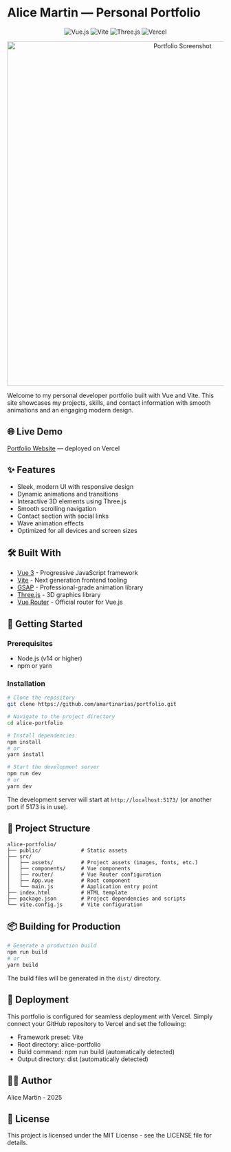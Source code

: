 # Alice Martin — Personal Portfolio

<div align="center">
  <img src="https://img.shields.io/badge/Vue.js-35495E?style=for-the-badge&logo=vue.js&logoColor=4FC08D" alt="Vue.js"/>
  <img src="https://img.shields.io/badge/Vite-646CFF?style=for-the-badge&logo=vite&logoColor=white" alt="Vite"/>
  <img src="https://img.shields.io/badge/ThreeJs-black?style=for-the-badge&logo=three.js&logoColor=white" alt="Three.js"/>
  <img src="https://img.shields.io/badge/Vercel-000000?style=for-the-badge&logo=vercel&logoColor=white" alt="Vercel"/>
</div>

<p align="center">
  <img src="https://via.placeholder.com/800x400?text=Portfolio+Screenshot" alt="Portfolio Screenshot" width="800"/>
</p>

Welcome to my personal developer portfolio built with Vue and Vite. This site showcases my projects, skills, and contact information with smooth animations and an engaging modern design.

## 🌐 Live Demo

[Portfolio Website](https://amartinarias.com) — deployed on Vercel

## ✨ Features

- Sleek, modern UI with responsive design
- Dynamic animations and transitions
- Interactive 3D elements using Three.js
- Smooth scrolling navigation
- Contact section with social links
- Wave animation effects
- Optimized for all devices and screen sizes

## 🛠️ Built With

- [Vue 3](https://vuejs.org/) - Progressive JavaScript framework
- [Vite](https://vitejs.dev/) - Next generation frontend tooling
- [GSAP](https://greensock.com/gsap/) - Professional-grade animation library
- [Three.js](https://threejs.org/) - 3D graphics library
- [Vue Router](https://router.vuejs.org/) - Official router for Vue.js

## 🚀 Getting Started

### Prerequisites

- Node.js (v14 or higher)
- npm or yarn

### Installation

```bash
# Clone the repository
git clone https://github.com/amartinarias/portfolio.git

# Navigate to the project directory
cd alice-portfolio

# Install dependencies
npm install
# or
yarn install

# Start the development server
npm run dev
# or
yarn dev
```

The development server will start at `http://localhost:5173/` (or another port if 5173 is in use).

## 📁 Project Structure

```
alice-portfolio/
├── public/             # Static assets
├── src/
│   ├── assets/         # Project assets (images, fonts, etc.)
│   ├── components/     # Vue components
│   ├── router/         # Vue Router configuration
│   ├── App.vue         # Root component
│   └── main.js         # Application entry point
├── index.html          # HTML template
├── package.json        # Project dependencies and scripts
└── vite.config.js      # Vite configuration
```

## 📦 Building for Production

```bash
# Generate a production build
npm run build
# or
yarn build
```

The build files will be generated in the `dist/` directory.

## 🚢 Deployment

This portfolio is configured for seamless deployment with Vercel. Simply connect your GitHub repository to Vercel and set the following:

- Framework preset: Vite
- Root directory: alice-portfolio
- Build command: npm run build (automatically detected)
- Output directory: dist (automatically detected)

## 👩‍💻 Author

Alice Martin - 2025

## 📄 License

This project is licensed under the MIT License - see the LICENSE file for details.
